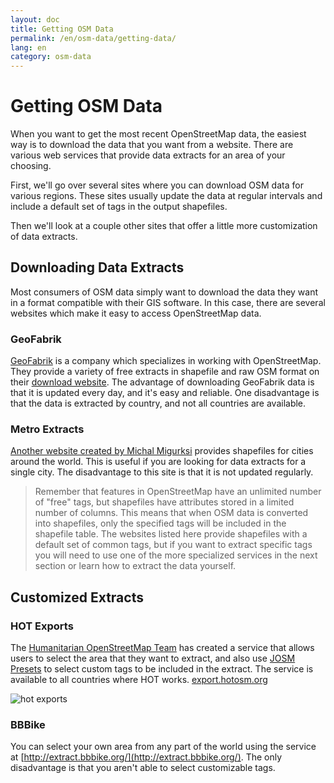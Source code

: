 ```yaml
---
layout: doc
title: Getting OSM Data
permalink: /en/osm-data/getting-data/
lang: en
category: osm-data
---
```


Getting OSM Data
=================
When you want to get the most recent OpenStreetMap data, the easiest way is
to download the data that you want from a website. There are various web services
that provide data extracts for an area of your choosing.

First, we'll go over several sites where you can download OSM data for various
regions. These sites usually update the data at regular intervals and include
a default set of tags in the output shapefiles.

Then we'll look at a couple other sites that offer a little more customization
of data extracts.

Downloading Data Extracts
--------------------------
Most consumers of OSM data simply want to download the data they want in a format
compatible with their GIS software. In this case, there are several websites which
make it easy to access OpenStreetMap data.

### GeoFabrik
[GeoFabrik](http://geofabrik.de) is a company which specializes in working
with OpenStreetMap. They provide a variety of free extracts in shapefile and raw OSM format
on their [download website](http://download.geofabrik.de). The advantage of downloading
GeoFabrik data is that it is updated every day, and it's easy and reliable. One disadvantage is
that the data is extracted by country, and not all countries are available.

### Metro Extracts
[Another website created by Michal Migurksi](http://metro.teczno.com/) provides shapefiles for
cities around the world. This is useful if you are looking for data extracts for a single city.
The disadvantage to this site is that it is not updated regularly.

>	Remember that features in OpenStreetMap have an unlimited number of "free" tags,
>	but shapefiles have attributes stored in a limited number of columns. This means
>	that when OSM data is converted into shapefiles, only the specified tags will be
>	included in the shapefile table. The websites listed here provide shapefiles
>	with a default set of common tags, but if you want to extract specific tags
>	you will need to use one of the more specialized services in the next section
>	or learn how to extract the data yourself.

Customized Extracts
-------------------
### HOT Exports
The [Humanitarian OpenStreetMap Team](http://hotosm.org) has created a service that allows users
to select the area that they want to extract, and also use [JOSM Presets](/en/editing/josm-presets)
to select custom tags to be included in the extract. The service is available to all countries where
HOT works. [export.hotosm.org](http://export.hotosm.org)

![hot exports][]

### BBBike
You can select your own area from any part of the world using the service at [http://extract.bbbike.org/](http://extract.bbbike.org/). The only disadvantage is that you aren't able to select customizable tags.


[hot exports]: /images/en/osm-data/getting-data/hot-exports.png
